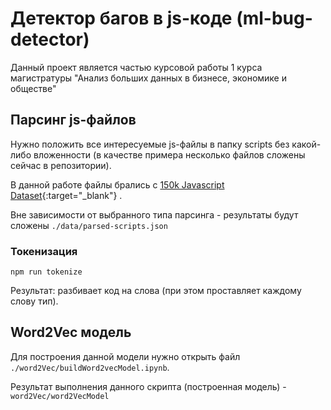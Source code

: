 # Детектор багов в js-коде (ml-bug-detector)

Данный проект является частью курсовой работы 1 курса магистратуры "Анализ больших данных в бизнесе, экономике и обществе"

## Парсинг js-файлов
Нужно положить все интересуемые js-файлы в папку scripts без какой-либо вложенности
(в качестве примера несколько файлов сложены сейчас в репозитории).

В данной работе файлы брались с 
[150k Javascript Dataset](https://www.sri.inf.ethz.ch/js150){:target="_blank"} .

Вне зависимости от выбранного типа парсинга - результаты будут сложены `./data/parsed-scripts.json`
### Токенизация
~~~~
npm run tokenize
~~~~
Результат: разбивает код на слова (при этом проставляет каждому слову тип).

## Word2Vec модель
Для построения данной модели нужно открыть файл `./word2Vec/buildWord2vecModel.ipynb`.

Результат выполнения данного скрипта (построенная модель) - `word2Vec/word2VecModel`